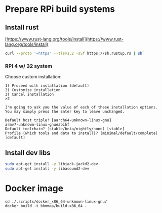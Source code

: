 # Prepare RPi build systems

## Install rust

[https://www.rust-lang.org/tools/install](https://www.rust-lang.org/tools/install)

```sh
curl --proto '=https' --tlsv1.2 -sSf https://sh.rustup.rs | sh`
```

### RPI 4 w/ 32 system

Choose custom installation:

```
1) Proceed with installation (default)
2) Customize installation
3) Cancel installation
>2

I'm going to ask you the value of each of these installation options.
You may simply press the Enter key to leave unchanged.

Default host triple? [aarch64-unknown-linux-gnu]
armv7-unknown-linux-gnueabihf
Default toolchain? (stable/beta/nightly/none) [stable]
Profile (which tools and data to install)? (minimal/default/complete) [default]
```

## Install dev libs

```sh
sudo apt-get install -y libjack-jackd2-dev
sudo apt-get install -y libasound2-dev
```


# Docker image

```
cd ./.scripts/docker_x86_64-unknown-linux-gnu/
docker build -t bbmmaa/build-x86_64 .
```
